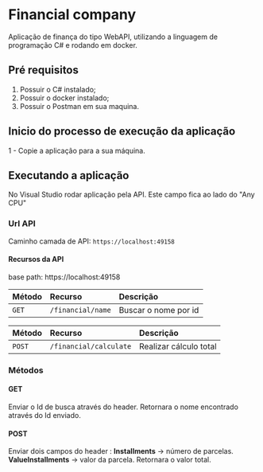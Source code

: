 # Financial company
Aplicação de finança do tipo WebAPI, utilizando a linguagem de programação C# e rodando em docker.

## Pré requisitos
1. Possuir o C# instalado;
2. Possuir o docker instalado;
3. Possuir o Postman em sua maquina. 

## Inicio do processo de execução da aplicação
1 - Copie a aplicação para a sua máquina.

## Executando a aplicação
No Visual Studio rodar aplicação pela API. Este campo fica ao lado do "Any CPU"


### Url API 
Caminho camada de API: `https://localhost:49158`

#### Recursos da API
base path: https://localhost:49158

| Método    | Recurso                      | Descrição                  |
|---------- |:-----------------------------|:---------------------------|
| `GET`     | `/financial/name`            | Buscar o nome por id       |


| Método  	| Recurso                      | Descrição                 	|
|---------- |:-----------------------------|:--------------------------	|
| `POST`    | `/financial/calculate`       | Realizar cálculo total    	|

### Métodos

#### GET
Enviar o Id de busca através do header.
Retornara o nome encontrado através do Id enviado.

#### POST
Enviar dois campos do header :
**Installments** -> número de parcelas.
**ValueInstallments** -> valor da parcela.
Retornara o valor total.
